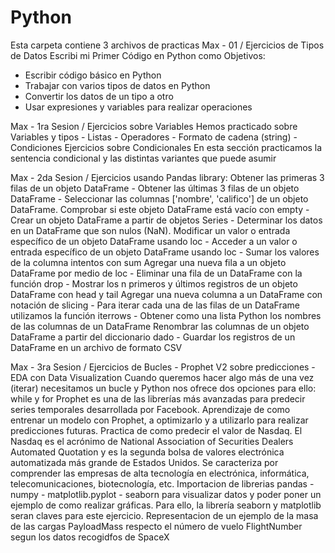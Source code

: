 # Python 
Esta carpeta contiene 3 archivos de practicas
Max - 01 / Ejercicios de Tipos de Datos
Escribi mi Primer Código en Python como Objetivos:
* Escribir código básico en Python
* Trabajar con varios tipos de datos en Python
* Convertir los datos de un tipo a otro
* Usar expresiones y variables para realizar operaciones

Max - 1ra Sesion / Ejercicios sobre Variables 
Hemos practicado sobre Variables y tipos - Listas - Operadores - Formato de cadena (string) - Condiciones
Ejercicios sobre Condicionales
En esta sección practicamos la sentencia condicional y las distintas variantes que puede asumir

Max - 2da Sesion / Ejercicios usando Pandas library:
Obtener las primeras 3 filas de un objeto DataFrame - Obtener las últimas 3 filas de un objeto DataFrame - Seleccionar las columnas ['nombre', 'califico'] de un objeto DataFrame.
Comprobar si este objeto DataFrame está vacío con empty - Crear un objeto DataFrame a partir de objetos Series - Determinar los datos en un DataFrame que son nulos (NaN).
Modificar un valor o entrada específico de un objeto DataFrame usando loc - Acceder a un valor o entrada específico de un objeto DataFrame usando loc - Sumar los valores de la columna intentos con sum
Agregar una nueva fila a un objeto DataFrame por medio de loc - Eliminar una fila de un DataFrame con la función drop - Mostrar los n primeros y últimos registros de un objeto DataFrame con head y tail
Agregar una nueva columna a un DataFrame con notación de slicing - Para iterar cada una de las filas de un DataFrame utilizamos la función iterrows - Obtener como una lista Python los nombres de las columnas de un DataFrame
Renombrar las columnas de un objeto DataFrame a partir del diccionario dado - Guardar los registros de un DataFrame en un archivo de formato CSV

Max - 3ra Sesion / Ejercicios de Bucles - Prophet V2 sobre predicciones - EDA con Data Visualization
Cuando queremos hacer algo más de una vez (iterar) necesitamos un bucle y Python nos ofrece dos opciones para ello: while y for
Prophet es una de las librerías más avanzadas para predecir series temporales desarrollada por Facebook. Aprendizaje de como entrenar un modelo con Prophet, a optimizarlo y a utilizarlo para realizar predicciones futuras. Practica de como predecir el valor de Nasdaq. El Nasdaq es el acrónimo de National Association of Securities Dealers Automated Quotation y es la segunda bolsa de valores electrónica automatizada más grande de Estados Unidos. Se caracteriza por comprender las empresas de alta tecnología en electrónica, informática, telecomunicaciones, biotecnología, etc.
Importacion de librerias pandas - numpy - matplotlib.pyplot - seaborn para visualizar datos y poder poner un ejemplo de como realizar gráficas. Para ello, la librería seaborn y matplotlib seran claves para este ejercicio. Representacion de un ejemplo de  la masa de las cargas PayloadMass respecto el número de vuelo FlightNumber segun los datos recogidfos de SpaceX
